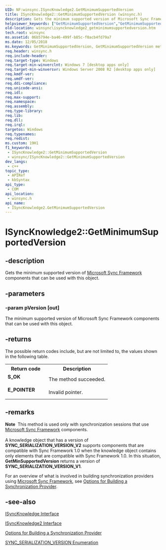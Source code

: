 ```yaml
---
UID: NF:winsync.ISyncKnowledge2.GetMinimumSupportedVersion
title: ISyncKnowledge2::GetMinimumSupportedVersion (winsync.h)
description: Gets the minimum supported version of Microsoft Sync Framework components that can be used with this object.
helpviewer_keywords: ["GetMinimumSupportedVersion","GetMinimumSupportedVersion method [Windows Sync]","GetMinimumSupportedVersion method [Windows Sync]","ISyncKnowledge2 interface","ISyncKnowledge2 interface [Windows Sync]","GetMinimumSupportedVersion method","ISyncKnowledge2.GetMinimumSupportedVersion","ISyncKnowledge2::GetMinimumSupportedVersion","winsync.isyncknowledge2_getminimumsupportedversion","winsync/ISyncKnowledge2::GetMinimumSupportedVersion"]
old-location: winsync\isyncknowledge2_getminimumsupportedversion.htm
tech.root: winsync
ms.assetid: 06b5794e-ba46-499f-b85c-f0acb4fd79a7
ms.date: 12/05/2018
ms.keywords: GetMinimumSupportedVersion, GetMinimumSupportedVersion method [Windows Sync], GetMinimumSupportedVersion method [Windows Sync],ISyncKnowledge2 interface, ISyncKnowledge2 interface [Windows Sync],GetMinimumSupportedVersion method, ISyncKnowledge2.GetMinimumSupportedVersion, ISyncKnowledge2::GetMinimumSupportedVersion, winsync.isyncknowledge2_getminimumsupportedversion, winsync/ISyncKnowledge2::GetMinimumSupportedVersion
req.header: winsync.h
req.include-header: 
req.target-type: Windows
req.target-min-winverclnt: Windows 7 [desktop apps only]
req.target-min-winversvr: Windows Server 2008 R2 [desktop apps only]
req.kmdf-ver: 
req.umdf-ver: 
req.ddi-compliance: 
req.unicode-ansi: 
req.idl: 
req.max-support: 
req.namespace: 
req.assembly: 
req.type-library: 
req.lib: 
req.dll: 
req.irql: 
targetos: Windows
req.typenames: 
req.redist: 
ms.custom: 19H1
f1_keywords:
 - ISyncKnowledge2::GetMinimumSupportedVersion
 - winsync/ISyncKnowledge2::GetMinimumSupportedVersion
dev_langs:
 - c++
topic_type:
 - APIRef
 - kbSyntax
api_type:
 - COM
api_location:
 - winsync.h
api_name:
 - ISyncKnowledge2.GetMinimumSupportedVersion
---
```


# ISyncKnowledge2::GetMinimumSupportedVersion


## -description

Gets the minimum supported version of <a href="https://www.microsoft.com/downloads/details.aspx?familyid=A3EE7BC5-A823-4FB4-B152-9E8CE9D5546F&displaylang=en">Microsoft Sync Framework</a> components that can be used with this object.

## -parameters

### -param pVersion [out]

The minimum supported version of Microsoft Sync Framework components that can be used with this object.

## -returns

The possible return codes include, but are not limited to, the values shown in the following table.

<table>
<tr>
<th>Return code</th>
<th>Description</th>
</tr>
<tr>
<td width="40%">
<dl>
<dt><b>S_OK</b></dt>
</dl>
</td>
<td width="60%">
The method succeeded.

</td>
</tr>
<tr>
<td width="40%">
<dl>
<dt><b>E_POINTER</b></dt>
</dl>
</td>
<td width="60%">
Invalid pointer.

</td>
</tr>
</table>

## -remarks

<div class="alert"><b>Note</b>  This method is used only with synchronization sessions that use <a href="https://www.microsoft.com/downloads/details.aspx?familyid=A3EE7BC5-A823-4FB4-B152-9E8CE9D5546F&displaylang=en">Microsoft Sync Framework</a> components.</div>
<div> </div>
A knowledge object that has a version of <b>SYNC_SERIALIZATION_VERSION_V2</b> supports components that are compatible with Sync Framework 1.0 when the knowledge object contains only elements that are compatible with Sync Framework 1.0. In this situation, <b>GetMinSupportedVersion</b> returns a version of <b>SYNC_SERIALIZATION_VERSION_V1</b>.

For an overview of what is involved in building synchronization providers using  <a href="https://www.microsoft.com/downloads/details.aspx?familyid=A3EE7BC5-A823-4FB4-B152-9E8CE9D5546F&displaylang=en">Microsoft Sync Framework</a>, see <a href="https://docs.microsoft.com/previous-versions/windows/desktop/winsync/options-for-building-a-synchronization-provider">Options for Building a Synchronization Provider</a>.

## -see-also

<a href="https://docs.microsoft.com/previous-versions/windows/desktop/api/winsync/nn-winsync-isyncknowledge">ISyncKnowledge Interface</a>



<a href="https://docs.microsoft.com/previous-versions/windows/desktop/api/winsync/nn-winsync-isyncknowledge2">ISyncKnowledge2 Interface</a>



<a href="https://docs.microsoft.com/previous-versions/windows/desktop/winsync/options-for-building-a-synchronization-provider">Options for Building a Synchronization Provider</a>



<a href="/windows/win32/api/winsync/ne-winsync-sync_full_enumeration_action">SYNC_SERIALIZATION_VERSION Enumeration</a>


